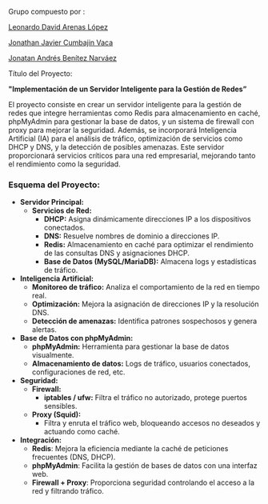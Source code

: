 Grupo compuesto por : 

[Leonardo David Arenas López](mailto:ldalopez@lasalleinstitucion.es)

[Jonathan Javier Cumbajin Vaca](mailto:jjcvaca@lasalleinstitucion.es)

[Jonatan Andrés Benítez Narváez](mailto:jabnarvaez@lasalleinstitucion.es)

Título del Proyecto: 

**"Implementación de un Servidor Inteligente para la Gestión de Redes”**

El proyecto consiste en crear un servidor inteligente para la gestión de redes que integre herramientas como Redis para almacenamiento en caché, phpMyAdmin para gestionar la base de datos, y un sistema de firewall con proxy para mejorar la seguridad. Además, se incorporará Inteligencia Artificial (IA) para el análisis de tráfico, optimización de servicios como DHCP y DNS, y la detección de posibles amenazas. Este servidor proporcionará servicios críticos para una red empresarial, mejorando tanto el rendimiento como la seguridad.

### **Esquema del Proyecto:**

* **Servidor Principal:**  
  - **Servicios de Red:**  
    * **DHCP:** Asigna dinámicamente direcciones IP a los dispositivos conectados.  
    * **DNS:** Resuelve nombres de dominio a direcciones IP.  
    * **Redis:** Almacenamiento en caché para optimizar el rendimiento de las consultas DNS y asignaciones DHCP.  
    * **Base de Datos (MySQL/MariaDB):** Almacena logs y estadísticas de tráfico.  
* **Inteligencia Artificial:**  
  - **Monitoreo de tráfico:** Analiza el comportamiento de la red en tiempo real.  
  - **Optimización:** Mejora la asignación de direcciones IP y la resolución DNS.  
  - **Detección de amenazas:** Identifica patrones sospechosos y genera alertas.  
* **Base de Datos con phpMyAdmin:**  
  - **phpMyAdmin:** Herramienta para gestionar la base de datos visualmente.  
  - **Almacenamiento de datos:** Logs de tráfico, usuarios conectados, configuraciones de red, etc.  
* **Seguridad:**  
  - **Firewall:**  
    * **iptables / ufw:** Filtra el tráfico no autorizado, protege puertos sensibles.  
  - **Proxy (Squid):**  
    * Filtra y enruta el tráfico web, bloqueando accesos no deseados y actuando como caché.  
* **Integración:**  
  - **Redis**: Mejora la eficiencia mediante la caché de peticiones frecuentes (DNS, DHCP).  
  - **phpMyAdmin**: Facilita la gestión de bases de datos con una interfaz web.  
  - **Firewall \+ Proxy**: Proporciona seguridad controlando el acceso a la red y filtrando tráfico.
